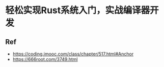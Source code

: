 # 轻松实现Rust系统入门，实战编译器开发


## Ref

* <https://coding.imooc.com/class/chapter/517.html#Anchor>
* <https://666root.com/3749.html>